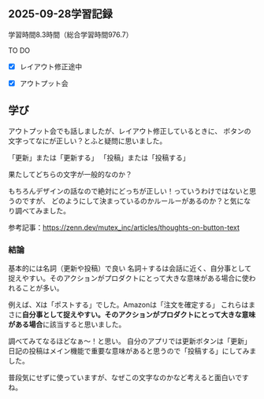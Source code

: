 ## 2025-09-28学習記録
学習時間8.3時間（総合学習時間976.7）

TO DO
- [x] レイアウト修正途中
- [x] アウトプット会


## 学び
アウトプット会でも話しましたが、レイアウト修正しているときに、
ボタンの文字ってなにが正しい？とふと疑問に思いました。

「更新」または「更新する」
「投稿」または「投稿する」

果たしてどちらの文字が一般的なのか？

もちろんデザインの話なので絶対にどっちが正しい！っていうわけではないと思うのですが、
どのようにして決まっているのかルールーがあるのか？と気になり調べてみました。

参考記事：https://zenn.dev/mutex_inc/articles/thoughts-on-button-text

### 結論  
基本的には名詞（更新や投稿）で良い
名詞＋するは会話に近く、自分事として捉えやすい。そのアクションがプロダクトにとって大きな意味がある場合に使われることが多い。

例えば、Xは「ポストする」でした。Amazonは「注文を確定する」
これらはまさに**自分事として捉えやすい。そのアクションがプロダクトにとって大きな意味がある場合**に該当すると思いました。

調べてみてなるほどなぁ～！と思い。
自分のアプリでは更新ボタンは「更新」
日記の投稿はメイン機能で重要な意味があると思うので「投稿する」にしてみました。

普段気にせずに使っていますが、なぜこの文字なのかなど考えると面白いですね。